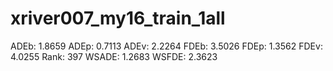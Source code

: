 # xriver007_my16_train_1all

ADEb: 1.8659
ADEp: 0.7113
ADEv: 2.2264
FDEb: 3.5026
FDEp: 1.3562
FDEv: 4.0255
Rank: 397
WSADE: 1.2683
WSFDE: 2.3623